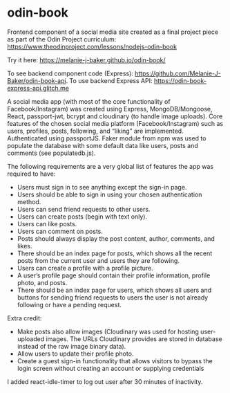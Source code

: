 # odin-book

Frontend component of a social media site created as a final project piece as part of the Odin Project curriculum: https://www.theodinproject.com/lessons/nodejs-odin-book

Try it here: https://melanie-j-baker.github.io/odin-book/

To see backend component code (Express): https://github.com/Melanie-J-Baker/odin-book-api. To use backend Express API: https://odin-book-express-api.glitch.me

A social media app (with most of the core functionality of Facebook/Instagram) was created using Express, MongoDB/Mongoose, React, passport-jwt, bcrypt and cloudinary (to handle image uploads). Core features of the chosen social media platform (Facebook/Instagram) such as users, profiles, posts, following, and “liking” are implemented. Authenticated using passportJS. Faker module from npm was used to populate the database with some default data like users, posts and comments (see populatedb.js).

The following requirements are a very global list of features the app was required to have:

- Users must sign in to see anything except the sign-in page.
- Users should be able to sign in using your chosen authentication method.
- Users can send friend requests to other users.
- Users can create posts (begin with text only).
- Users can like posts.
- Users can comment on posts.
- Posts should always display the post content, author, comments, and likes.
- There should be an index page for posts, which shows all the recent posts from the current user and users they are following.
- Users can create a profile with a profile picture.
- A user’s profile page should contain their profile information, profile photo, and posts.
- There should be an index page for users, which shows all users and buttons for sending friend requests to users the user is not already following or have a pending request.

Extra credit:

- Make posts also allow images (Cloudinary was used for hosting user-uploaded images. The URLs Cloudinary provides are stored in database instead of the raw image binary data).
- Allow users to update their profile photo.
- Create a guest sign-in functionality that allows visitors to bypass the login screen without creating an account or supplying credentials

I added react-idle-timer to log out user after 30 minutes of inactivity.
